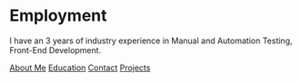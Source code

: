 # Employment

I have an 3 years of industry experience in Manual and Automation Testing, Front-End Development.

[About Me](index.markdown)
[Education](education.markdown)
[Contact](contact.markdown)
[Projects](projects.markdown)
